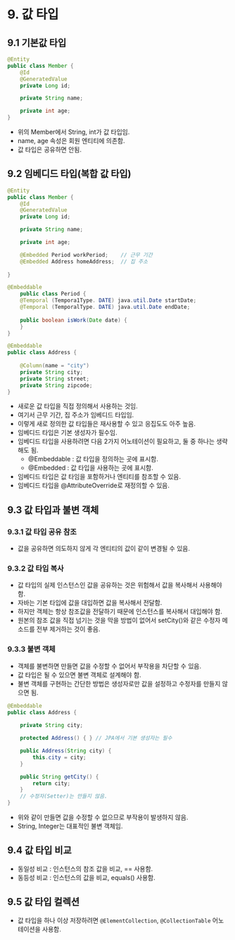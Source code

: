 # 9. 값 타입

## 9.1 기본값 타입
```java
@Entity
public class Member {
    @Id
    @GeneratedValue
    private Long id;

    private String name;

    private int age;
}
```
- 위의 Member에서 String, int가 값 타입임.
- name, age 속성은 회원 엔티티에 의존함.
- 값 타입은 공유하면 안됨.

## 9.2 임베디드 타입(복합 값 타입)
```java
@Entity
public class Member {
    @Id
    @GeneratedValue
    private Long id;

    private String name;

    private int age;

    @Embedded Period workPeriod;    // 근무 기간
    @Embedded Address homeAddress;  // 집 주소
    
}
```
```java
@Embeddable
    public class Period {
    @Temporal (Tempora1Type. DATE) java.util.Date startDate;
    @Temporal (TemporalType. DATE) java.util.Date endDate;
    
    public boolean isWork(Date date) {
    }
}
```
```java
@Embeddable
public class Address {
    
    @Column(name = "city")
    private String city;
    private String street;
    private String zipcode;
}
```
- 새로운 값 타입을 직접 정의해서 사용하는 것임.
- 여기서 근무 기간, 집 주소가 임베디드 타입임.
- 이렇게 새로 정의한 값 타입들은 재사용할 수 있고 응집도도 아주 높음.
- 임베디드 타입은 기본 생성자가 필수임.
- 임베디드 타입을 사용하려면 다음 2가지 어노테이션이 필요하고, 둘 중 하나는 생략해도 됨.
  - @Embeddable : 값 타입을 정의하는 곳에 표시함.
  - @Embedded : 값 타입을 사용하는 곳에 표시함.
- 임베디드 타입은 값 타임을 포함하거나 엔티티를 참조할 수 있음.
- 임베디드 타입을 @AttributeOverride로 재정의할 수 있음.


## 9.3 값 타입과 불변 객체
### 9.3.1 값 타입 공유 참조
- 값을 공유하면 의도하지 않게 각 엔티티의 값이 같이 변경될 수 있음.

### 9.3.2 값 타입 복사
- 값 타입의 실제 인스턴스인 값을 공유하는 것은 위험해서 값을 복사해서 사용해야 함.
- 자바는 기본 타입에 값을 대입하면 값을 복사해서 전달함.
- 하지만 객체는 항상 참조값을 전달하기 때문에 인스턴스를 복사해서 대입해야 함.
- 원본의 참조 값을 직접 넘기는 것을 막을 방법이 없어서 setCity()와 같은 수정자 메소드를 전부 제거하는 것이 좋음.

### 9.3.3 불변 객체
- 객체를 불변하면 만들면 값을 수정할 수 없어서 부작용을 차단할 수 있음.
- 값 타입은 될 수 있으면 불변 객체로 설계해야 함.
- 불변 객체를 구현하는 간단한 방법은 생성자로만 값을 설정하고 수정자를 만들지 않으면 됨.
```java
@Embeddable
public class Address {
    
    private String city;

    protected Address() { } // JPA에서 기본 생성자는 필수

    public Address(String city) {
        this.city = city;
    }

    public String getCity() {
        return city;
    }
    // 수정자(Setter)는 만들지 않음.
}
```
- 위와 같이 만들면 값을 수정할 수 없으므로 부작용이 발생하지 않음.
- String, Integer는 대표적인 불변 객체임.

## 9.4 값 타입 비교
- 동일성 비교 : 인스턴스의 참조 값을 비교, == 사용함.
- 동등성 비교 : 인스턴스의 값을 비교, equals() 사용함.

## 9.5 값 타입 컬렉션
- 값 타입을 하나 이상 저장하려면 `@ElementCollection`, `@CollectionTable` 어노테이션을 사용함.
